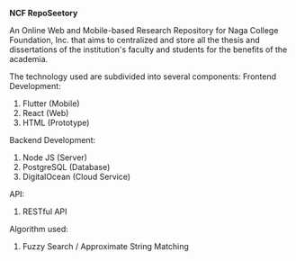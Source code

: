 **NCF RepoSeetory**

An Online Web and Mobile-based Research Repository for Naga College Foundation, Inc. that aims to centralized and store all the thesis and dissertations of the institution's faculty and students for the benefits of the academia.

The technology used are subdivided into several components:
Frontend Development:
1. Flutter (Mobile)
2. React (Web)
3. HTML (Prototype)

Backend Development:
1. Node JS (Server)
2. PostgreSQL (Database)
3. DigitalOcean (Cloud Service)

API:
1. RESTful API

Algorithm used:
1. Fuzzy Search / Approximate String Matching
